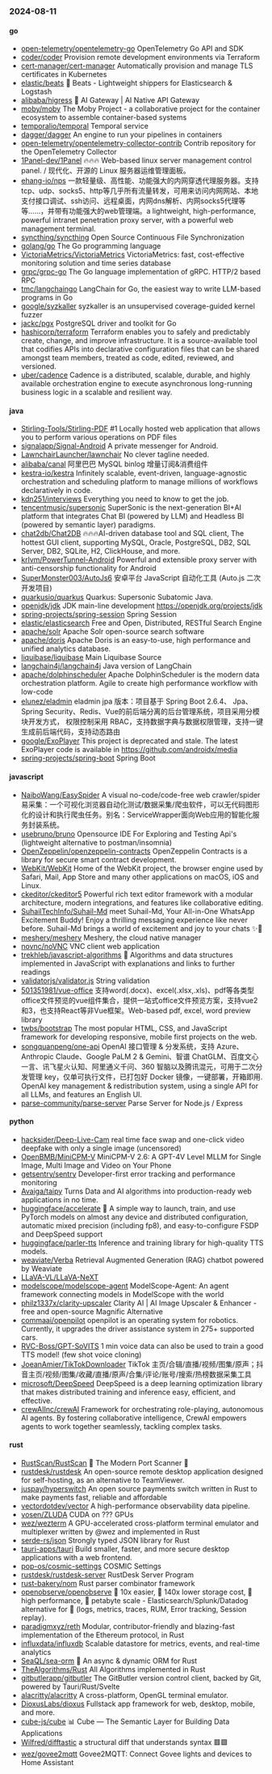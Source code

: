 ### 2024-08-11

#### go
* [open-telemetry/opentelemetry-go](https://github.com/open-telemetry/opentelemetry-go) OpenTelemetry Go API and SDK
* [coder/coder](https://github.com/coder/coder) Provision remote development environments via Terraform
* [cert-manager/cert-manager](https://github.com/cert-manager/cert-manager) Automatically provision and manage TLS certificates in Kubernetes
* [elastic/beats](https://github.com/elastic/beats) 🐠 Beats - Lightweight shippers for Elasticsearch & Logstash
* [alibaba/higress](https://github.com/alibaba/higress) 🤖 AI Gateway | AI Native API Gateway
* [moby/moby](https://github.com/moby/moby) The Moby Project - a collaborative project for the container ecosystem to assemble container-based systems
* [temporalio/temporal](https://github.com/temporalio/temporal) Temporal service
* [dagger/dagger](https://github.com/dagger/dagger) An engine to run your pipelines in containers
* [open-telemetry/opentelemetry-collector-contrib](https://github.com/open-telemetry/opentelemetry-collector-contrib) Contrib repository for the OpenTelemetry Collector
* [1Panel-dev/1Panel](https://github.com/1Panel-dev/1Panel) 🔥🔥🔥 Web-based linux server management control panel. / 现代化、开源的 Linux 服务器运维管理面板。
* [ehang-io/nps](https://github.com/ehang-io/nps) 一款轻量级、高性能、功能强大的内网穿透代理服务器。支持tcp、udp、socks5、http等几乎所有流量转发，可用来访问内网网站、本地支付接口调试、ssh访问、远程桌面，内网dns解析、内网socks5代理等等……，并带有功能强大的web管理端。a lightweight, high-performance, powerful intranet penetration proxy server, with a powerful web management terminal.
* [syncthing/syncthing](https://github.com/syncthing/syncthing) Open Source Continuous File Synchronization
* [golang/go](https://github.com/golang/go) The Go programming language
* [VictoriaMetrics/VictoriaMetrics](https://github.com/VictoriaMetrics/VictoriaMetrics) VictoriaMetrics: fast, cost-effective monitoring solution and time series database
* [grpc/grpc-go](https://github.com/grpc/grpc-go) The Go language implementation of gRPC. HTTP/2 based RPC
* [tmc/langchaingo](https://github.com/tmc/langchaingo) LangChain for Go, the easiest way to write LLM-based programs in Go
* [google/syzkaller](https://github.com/google/syzkaller) syzkaller is an unsupervised coverage-guided kernel fuzzer
* [jackc/pgx](https://github.com/jackc/pgx) PostgreSQL driver and toolkit for Go
* [hashicorp/terraform](https://github.com/hashicorp/terraform) Terraform enables you to safely and predictably create, change, and improve infrastructure. It is a source-available tool that codifies APIs into declarative configuration files that can be shared amongst team members, treated as code, edited, reviewed, and versioned.
* [uber/cadence](https://github.com/uber/cadence) Cadence is a distributed, scalable, durable, and highly available orchestration engine to execute asynchronous long-running business logic in a scalable and resilient way.

#### java
* [Stirling-Tools/Stirling-PDF](https://github.com/Stirling-Tools/Stirling-PDF) #1 Locally hosted web application that allows you to perform various operations on PDF files
* [signalapp/Signal-Android](https://github.com/signalapp/Signal-Android) A private messenger for Android.
* [LawnchairLauncher/lawnchair](https://github.com/LawnchairLauncher/lawnchair) No clever tagline needed.
* [alibaba/canal](https://github.com/alibaba/canal) 阿里巴巴 MySQL binlog 增量订阅&消费组件
* [kestra-io/kestra](https://github.com/kestra-io/kestra) Infinitely scalable, event-driven, language-agnostic orchestration and scheduling platform to manage millions of workflows declaratively in code.
* [kdn251/interviews](https://github.com/kdn251/interviews) Everything you need to know to get the job.
* [tencentmusic/supersonic](https://github.com/tencentmusic/supersonic) SuperSonic is the next-generation BI+AI platform that integrates Chat BI (powered by LLM) and Headless BI (powered by semantic layer) paradigms.
* [chat2db/Chat2DB](https://github.com/chat2db/Chat2DB) 🔥🔥🔥AI-driven database tool and SQL client, The hottest GUI client, supporting MySQL, Oracle, PostgreSQL, DB2, SQL Server, DB2, SQLite, H2, ClickHouse, and more.
* [krlvm/PowerTunnel-Android](https://github.com/krlvm/PowerTunnel-Android) Powerful and extensible proxy server with anti-censorship functionality for Android
* [SuperMonster003/AutoJs6](https://github.com/SuperMonster003/AutoJs6) 安卓平台 JavaScript 自动化工具 (Auto.js 二次开发项目)
* [quarkusio/quarkus](https://github.com/quarkusio/quarkus) Quarkus: Supersonic Subatomic Java.
* [openjdk/jdk](https://github.com/openjdk/jdk) JDK main-line development https://openjdk.org/projects/jdk
* [spring-projects/spring-session](https://github.com/spring-projects/spring-session) Spring Session
* [elastic/elasticsearch](https://github.com/elastic/elasticsearch) Free and Open, Distributed, RESTful Search Engine
* [apache/solr](https://github.com/apache/solr) Apache Solr open-source search software
* [apache/doris](https://github.com/apache/doris) Apache Doris is an easy-to-use, high performance and unified analytics database.
* [liquibase/liquibase](https://github.com/liquibase/liquibase) Main Liquibase Source
* [langchain4j/langchain4j](https://github.com/langchain4j/langchain4j) Java version of LangChain
* [apache/dolphinscheduler](https://github.com/apache/dolphinscheduler) Apache DolphinScheduler is the modern data orchestration platform. Agile to create high performance workflow with low-code
* [elunez/eladmin](https://github.com/elunez/eladmin) eladmin jpa 版本：项目基于 Spring Boot 2.6.4、 Jpa、 Spring Security、Redis、Vue的前后端分离的后台管理系统，项目采用分模块开发方式， 权限控制采用 RBAC，支持数据字典与数据权限管理，支持一键生成前后端代码，支持动态路由
* [google/ExoPlayer](https://github.com/google/ExoPlayer) This project is deprecated and stale. The latest ExoPlayer code is available in https://github.com/androidx/media
* [spring-projects/spring-boot](https://github.com/spring-projects/spring-boot) Spring Boot

#### javascript
* [NaiboWang/EasySpider](https://github.com/NaiboWang/EasySpider) A visual no-code/code-free web crawler/spider易采集：一个可视化浏览器自动化测试/数据采集/爬虫软件，可以无代码图形化的设计和执行爬虫任务。别名：ServiceWrapper面向Web应用的智能化服务封装系统。
* [usebruno/bruno](https://github.com/usebruno/bruno) Opensource IDE For Exploring and Testing Api's (lightweight alternative to postman/insomnia)
* [OpenZeppelin/openzeppelin-contracts](https://github.com/OpenZeppelin/openzeppelin-contracts) OpenZeppelin Contracts is a library for secure smart contract development.
* [WebKit/WebKit](https://github.com/WebKit/WebKit) Home of the WebKit project, the browser engine used by Safari, Mail, App Store and many other applications on macOS, iOS and Linux.
* [ckeditor/ckeditor5](https://github.com/ckeditor/ckeditor5) Powerful rich text editor framework with a modular architecture, modern integrations, and features like collaborative editing.
* [SuhailTechInfo/Suhail-Md](https://github.com/SuhailTechInfo/Suhail-Md) meet Suhail-Md, Your All-in-One WhatsApp Excitement Buddy! Enjoy a thrilling messaging experience like never before. Suhail-Md brings a world of excitement and joy to your chats ✨🤖
* [meshery/meshery](https://github.com/meshery/meshery) Meshery, the cloud native manager
* [novnc/noVNC](https://github.com/novnc/noVNC) VNC client web application
* [trekhleb/javascript-algorithms](https://github.com/trekhleb/javascript-algorithms) 📝 Algorithms and data structures implemented in JavaScript with explanations and links to further readings
* [validatorjs/validator.js](https://github.com/validatorjs/validator.js) String validation
* [501351981/vue-office](https://github.com/501351981/vue-office) 支持word(.docx)、excel(.xlsx,.xls)、pdf等各类型office文件预览的vue组件集合，提供一站式office文件预览方案，支持vue2和3，也支持React等非Vue框架。Web-based pdf, excel, word preview library
* [twbs/bootstrap](https://github.com/twbs/bootstrap) The most popular HTML, CSS, and JavaScript framework for developing responsive, mobile first projects on the web.
* [songquanpeng/one-api](https://github.com/songquanpeng/one-api) OpenAI 接口管理 & 分发系统，支持 Azure、Anthropic Claude、Google PaLM 2 & Gemini、智谱 ChatGLM、百度文心一言、讯飞星火认知、阿里通义千问、360 智脑以及腾讯混元，可用于二次分发管理 key，仅单可执行文件，已打包好 Docker 镜像，一键部署，开箱即用. OpenAI key management & redistribution system, using a single API for all LLMs, and features an English UI.
* [parse-community/parse-server](https://github.com/parse-community/parse-server) Parse Server for Node.js / Express

#### python
* [hacksider/Deep-Live-Cam](https://github.com/hacksider/Deep-Live-Cam) real time face swap and one-click video deepfake with only a single image (uncensored)
* [OpenBMB/MiniCPM-V](https://github.com/OpenBMB/MiniCPM-V) MiniCPM-V 2.6: A GPT-4V Level MLLM for Single Image, Multi Image and Video on Your Phone
* [getsentry/sentry](https://github.com/getsentry/sentry) Developer-first error tracking and performance monitoring
* [Avaiga/taipy](https://github.com/Avaiga/taipy) Turns Data and AI algorithms into production-ready web applications in no time.
* [huggingface/accelerate](https://github.com/huggingface/accelerate) 🚀 A simple way to launch, train, and use PyTorch models on almost any device and distributed configuration, automatic mixed precision (including fp8), and easy-to-configure FSDP and DeepSpeed support
* [huggingface/parler-tts](https://github.com/huggingface/parler-tts) Inference and training library for high-quality TTS models.
* [weaviate/Verba](https://github.com/weaviate/Verba) Retrieval Augmented Generation (RAG) chatbot powered by Weaviate
* [LLaVA-VL/LLaVA-NeXT](https://github.com/LLaVA-VL/LLaVA-NeXT)
* [modelscope/modelscope-agent](https://github.com/modelscope/modelscope-agent) ModelScope-Agent: An agent framework connecting models in ModelScope with the world
* [philz1337x/clarity-upscaler](https://github.com/philz1337x/clarity-upscaler) Clarity AI | AI Image Upscaler & Enhancer - free and open-source Magnific Alternative
* [commaai/openpilot](https://github.com/commaai/openpilot) openpilot is an operating system for robotics. Currently, it upgrades the driver assistance system in 275+ supported cars.
* [RVC-Boss/GPT-SoVITS](https://github.com/RVC-Boss/GPT-SoVITS) 1 min voice data can also be used to train a good TTS model! (few shot voice cloning)
* [JoeanAmier/TikTokDownloader](https://github.com/JoeanAmier/TikTokDownloader) TikTok 主页/合辑/直播/视频/图集/原声；抖音主页/视频/图集/收藏/直播/原声/合集/评论/账号/搜索/热榜数据采集工具
* [microsoft/DeepSpeed](https://github.com/microsoft/DeepSpeed) DeepSpeed is a deep learning optimization library that makes distributed training and inference easy, efficient, and effective.
* [crewAIInc/crewAI](https://github.com/crewAIInc/crewAI) Framework for orchestrating role-playing, autonomous AI agents. By fostering collaborative intelligence, CrewAI empowers agents to work together seamlessly, tackling complex tasks.

#### rust
* [RustScan/RustScan](https://github.com/RustScan/RustScan) 🤖 The Modern Port Scanner 🤖
* [rustdesk/rustdesk](https://github.com/rustdesk/rustdesk) An open-source remote desktop application designed for self-hosting, as an alternative to TeamViewer.
* [juspay/hyperswitch](https://github.com/juspay/hyperswitch) An open source payments switch written in Rust to make payments fast, reliable and affordable
* [vectordotdev/vector](https://github.com/vectordotdev/vector) A high-performance observability data pipeline.
* [vosen/ZLUDA](https://github.com/vosen/ZLUDA) CUDA on ??? GPUs
* [wez/wezterm](https://github.com/wez/wezterm) A GPU-accelerated cross-platform terminal emulator and multiplexer written by @wez and implemented in Rust
* [serde-rs/json](https://github.com/serde-rs/json) Strongly typed JSON library for Rust
* [tauri-apps/tauri](https://github.com/tauri-apps/tauri) Build smaller, faster, and more secure desktop applications with a web frontend.
* [pop-os/cosmic-settings](https://github.com/pop-os/cosmic-settings) COSMIC Settings
* [rustdesk/rustdesk-server](https://github.com/rustdesk/rustdesk-server) RustDesk Server Program
* [rust-bakery/nom](https://github.com/rust-bakery/nom) Rust parser combinator framework
* [openobserve/openobserve](https://github.com/openobserve/openobserve) 🚀 10x easier, 🚀 140x lower storage cost, 🚀 high performance, 🚀 petabyte scale - Elasticsearch/Splunk/Datadog alternative for 🚀 (logs, metrics, traces, RUM, Error tracking, Session replay).
* [paradigmxyz/reth](https://github.com/paradigmxyz/reth) Modular, contributor-friendly and blazing-fast implementation of the Ethereum protocol, in Rust
* [influxdata/influxdb](https://github.com/influxdata/influxdb) Scalable datastore for metrics, events, and real-time analytics
* [SeaQL/sea-orm](https://github.com/SeaQL/sea-orm) 🐚 An async & dynamic ORM for Rust
* [TheAlgorithms/Rust](https://github.com/TheAlgorithms/Rust) All Algorithms implemented in Rust
* [gitbutlerapp/gitbutler](https://github.com/gitbutlerapp/gitbutler) The GitButler version control client, backed by Git, powered by Tauri/Rust/Svelte
* [alacritty/alacritty](https://github.com/alacritty/alacritty) A cross-platform, OpenGL terminal emulator.
* [DioxusLabs/dioxus](https://github.com/DioxusLabs/dioxus) Fullstack app framework for web, desktop, mobile, and more.
* [cube-js/cube](https://github.com/cube-js/cube) 📊 Cube — The Semantic Layer for Building Data Applications
* [Wilfred/difftastic](https://github.com/Wilfred/difftastic) a structural diff that understands syntax 🟥🟩
* [wez/govee2mqtt](https://github.com/wez/govee2mqtt) Govee2MQTT: Connect Govee lights and devices to Home Assistant
